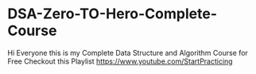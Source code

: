 # DSA-Zero-TO-Hero-Complete-Course

Hi Everyone this is my Complete Data Structure and Algorithm Course for Free
Checkout this Playlist https://www.youtube.com/StartPracticing
